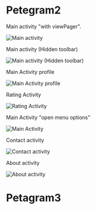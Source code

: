 # Petegram2
Main activity "with viewPager".

![Main activity](https://github.com/FelipeMz-dev/Petegram2/assets/75095139/75e5abe2-7a92-48a1-91c6-2c9f701b13ae)

Main activity (Hidden toolbar)

![Main activity (Hidden toolbar)](https://github.com/FelipeMz-dev/Petegram2/assets/75095139/e61dba0e-f405-4fd7-9b5b-7969b1738e6e)

Main Activity profile

![Main Activity profile](https://github.com/FelipeMz-dev/Petegram2/assets/75095139/be8847d3-381e-4c84-bca2-49ce553febda)

Rating Activity

![Rating Activity](https://github.com/FelipeMz-dev/Petegram2/assets/75095139/ab6f0cf3-08a6-4733-add1-e53ca65493a8)

Main Activity "open menu options"

![Main Activity](https://github.com/FelipeMz-dev/Petegram2/assets/75095139/4db4e3bd-5667-465c-8a2d-dc0c9346c638)

Contact activity

![Contact activity](https://github.com/FelipeMz-dev/Petegram2/assets/75095139/d12a75a4-6c73-40c5-ac0f-3b0be3ac2690)

About activity

![About activity](https://github.com/FelipeMz-dev/Petegram2/assets/75095139/d93ca7d8-d410-48fb-adfd-9295540432e3)


# Petagram3
